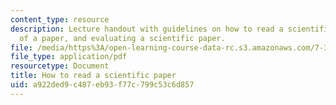 ```yaml
---
content_type: resource
description: Lecture handout with guidelines on how to read a scientific paper, organization
  of a paper, and evaluating a scientific paper.
file: /media/https%3A/open-learning-course-data-rc.s3.amazonaws.com/7-342-chronic-infection-and-inflammation-what-are-the-consequences-on-your-health-fall-2007/a922ded9c487eb93f77c799c53c6d857_session_1.pdf
file_type: application/pdf
resourcetype: Document
title: How to read a scientific paper
uid: a922ded9-c487-eb93-f77c-799c53c6d857
---
```

